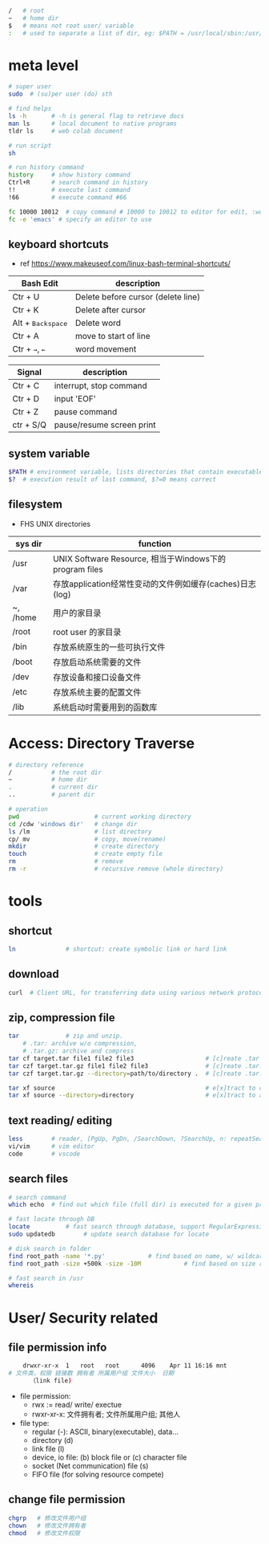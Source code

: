 ``` bash
/   # root
~   # home dir
$   # means not root user/ variable
:   # used to separate a list of dir, eg: $PATH = /usr/local/sbin:/usr/local/bin:/usr/sbin:/usr/bin:/sbin:/bin
```
# meta level 
``` bash  
# super user
sudo  # (su)per user (do) sth

# find helps
ls -h       # -h is general flag to retrieve docs
man ls      # local document to native programs
tldr ls     # web colab document

# run script
sh

# run history command
history     # show history command
Ctrl+R      # search command in history
!!          # execute last command
!66         # execute command #66

fc 10000 10012  # copy command # 10000 to 10012 to editor for edit, :wq/:x/:q will execute, to abort use ctrl+z
fc -e 'emacs' # specify an editor to use
```


## keyboard shortcuts
- ref https://www.makeuseof.com/linux-bash-terminal-shortcuts/

|Bash Edit|description|
|---|---|
|Ctr + U|Delete before cursor (delete line)|
|Ctr + K|Delete after cursor|
|Alt + <kbd>Backspace</kbd>|Delete word|
|Ctr + A|move to start of line|
|Ctr + <kbd>→</kbd>,   <kbd>←</kbd>|word movement|

|Signal|description|
|---|---|
|Ctr + C|interrupt, stop command|
|Ctr + D|input 'EOF'|
|Ctr + Z|pause command|
|ctr + S/Q|pause/resume screen print|



## system variable
``` bash
$PATH # environment variable, lists directories that contain executable for shell command, separated by :
$?  # execution result of last command, $?=0 means correct
```

## filesystem
- FHS UNIX directories
<center>

|sys dir|function|
|-----|-----|
|/usr| UNIX Software Resource, 相当于Windows下的program files|
|/var|存放application经常性变动的文件例如缓存(caches)日志(log)|
|~, /home|用户的家目录 |
|/root|root user 的家目录|
|/bin|存放系统原生的一些可执行文件|
|/boot|存放启动系统需要的文件|
|/dev|存放设备和接口设备文件|
|/etc|存放系统主要的配置文件|
|/lib|系统启动时需要用到的函数库|
</center>

# Access: Directory Traverse
``` bash
# directory reference
/           # the root dir
~           # home dir
.           # current dir
..          # parent dir

# operation
pwd                     # current working directory
cd /cdw 'windows dir'   # change dir
ls /lm                  # list directory
cp/ mv                  # copy, move(rename)
mkdir                   # create directory
touch                   # create empty file
rm                      # remove
rm -r                   # recursive remove (whole directory)      


```





# tools
## shortcut
``` bash
ln              # shortcut: create symbolic link or hard link
```
## download
``` bash 
curl  # Client URL, for transferring data using various network protocols.
```
## zip, compression file
``` bash
tar             # zip and unzip. 
    # .tar: archive w/o compression, 
    # .tar.gz: archive and compress
tar cf target.tar file1 file2 file3                    # [c]reate .tar from files to [f]ile
tar czf target.tar.gz file1 file2 file3                # [c]reate .tar.g[z] from files to [f]ile
tar czf target.tar.gz --directory=path/to/directory .  # [c]reate .tar.g[z] from dir to [f]ile

tar xf source                                          # e[x]tract to current dir
tar xf source --directory=directory                    # e[x]tract to appointed dir
``` 
## text reading/ editing
``` bash
less        # reader, [PgUp, PgDn, /SearchDown, ?SearchUp, n: repeatSearch]
vi/vim      # vim editor
code        # vscode
```
## search files
``` bash  
# search command
which echo  # find out which file (full dir) is executed for a given program

# fast locate through DB
locate          # fast search through database, support RegularExpression
sudo updatedb        # update search database for locate

# disk search in folder
find root_path -name '*.py'            # find based on name, w/ wildcard
find root_path -size +500k -size -10M            # find based on size range

# fast search in /usr
whereis 
```

# User/ Security related

## file permission info
``` bash
    drwxr-xr-x  1   root   root      4096    Apr 11 16:16 mnt
# 文件类，权限 链接数 拥有者 所属用户组 文件大小  日期
      （link file)  
```
- file permission:
  - rwx := read/ write/ exectue
  - rwxr-xr-x: 文件拥有者; 文件所属用户组; 其他人
- file type:
  - regular (-): ASCII, binary(executable), data...
  - directory (d)
  - link file (l)
  - device, io file: (b) block file or (c) character file
  - socket (Net communication) file (s)
  - FIFO file (for solving resource compete)

## change file permission
``` bash
chgrp   # 修改文件用户组
chown   # 修改文件拥有者
chmod   # 修改文件权限 
```
